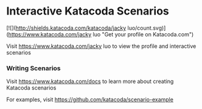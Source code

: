 # Interactive Katacoda Scenarios

[![](http://shields.katacoda.com/katacoda/jacky luo/count.svg)](https://www.katacoda.com/jacky luo "Get your profile on Katacoda.com")

Visit https://www.katacoda.com/jacky luo to view the profile and interactive scenarios

### Writing Scenarios
Visit https://www.katacoda.com/docs to learn more about creating Katacoda scenarios

For examples, visit https://github.com/katacoda/scenario-example

